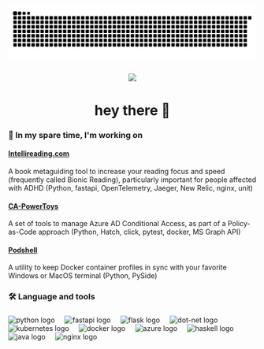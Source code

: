
<div align="center">
<img src="https://raw.githubusercontent.com/0x6f677548/0x6f677548/output/snake.svg" alt="Snake animation" />
</div>

###

<div align="center">
  <img src="https://visitor-badge.laobi.icu/badge?page_id=0x6f677548.0x6f677548&"  />
</div>

###

<h1 align="center">hey there 👋</h1>
<h3 align="left">🔭 In my spare time, I'm working on</h3>
<h4 align="left"><a href="https://www.intellireading.com">Intellireading.com</a></h4>
A book metaguiding tool to increase your reading focus and speed (frequently called Bionic Reading), particularly important for people affected with ADHD (Python, fastapi, OpenTelemetry, Jaeger, New Relic, nginx, unit) 
<h4 align="left"><a href="https://github.com/0x6f677548/zerotrust-ca-powertoys">CA-PowerToys</a></h4>
A set of tools to manage Azure AD Conditional Access, as part of a Policy-as-Code approach (Python, Hatch, click, pytest, docker, MS Graph API)
<h4 align="left"><a href="https://github.com/0x6f677548/podshell">Podshell</a></h4>
A utility to keep Docker container profiles in sync with your favorite Windows or MacOS terminal (Python, PySide)
<h3 align="left">🛠 Language and tools</h3>

###

<div align="left">
  <img src="https://cdn.jsdelivr.net/gh/devicons/devicon/icons/python/python-original.svg" height="40" alt="python logo"  />
  <img width="12" />
  <img src="https://cdn.jsdelivr.net/gh/devicons/devicon/icons/fastapi/fastapi-original.svg" height="40" alt="fastapi logo"  />
  <img width="12" />
  <img src="https://cdn.jsdelivr.net/gh/devicons/devicon/icons/flask/flask-original.svg" height="40" alt="flask logo"  />
  <img width="12" />
  <img src="https://cdn.jsdelivr.net/gh/devicons/devicon/icons/dot-net/dot-net-original.svg" height="40" alt="dot-net logo"  />
  <img width="12" />
  <img src="https://cdn.jsdelivr.net/gh/devicons/devicon/icons/kubernetes/kubernetes-plain.svg" height="40" alt="kubernetes logo"  />
  <img width="12" />
  <img src="https://cdn.jsdelivr.net/gh/devicons/devicon/icons/docker/docker-original.svg" height="40" alt="docker logo"  />
  <img width="12" />
  <img src="https://cdn.jsdelivr.net/gh/devicons/devicon/icons/azure/azure-original.svg" height="40" alt="azure logo"  />
  <img width="12" />
  <img src="https://cdn.jsdelivr.net/gh/devicons/devicon/icons/haskell/haskell-original.svg" height="40" alt="haskell logo"  />
  <img width="12" />
  <img src="https://cdn.jsdelivr.net/gh/devicons/devicon/icons/java/java-original.svg" height="40" alt="java logo"  />
  <img width="12" />
  <img src="https://cdn.jsdelivr.net/gh/devicons/devicon/icons/nginx/nginx-original.svg" height="40" alt="nginx logo"  />
</div>


